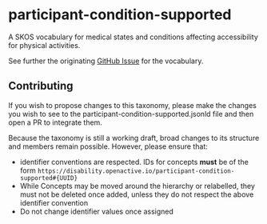 # participant-condition-supported

A SKOS vocabulary for medical states and conditions affecting accessibility for physical activities.

See further the originating [GitHub Issue](https://github.com/openactive/modelling-opportunity-data/issues/241) for the vocabulary.

## Contributing

If you wish to propose changes to this taxonomy, please make the changes you wish to see to the participant-condition-supported.jsonld file and then open a PR to integrate them.

Because the taxonomy is still a working draft, broad changes to its structure and members remain possible. However, please ensure that:

* identifier conventions are respected. IDs for concepts **must** be of the form `https://disability.openactive.io/participant-condition-supported#{UUID}`
* While Concepts may be moved around the hierarchy or relabelled, they must not be deleted once added, unless they do not respect the above identifier convention
* Do not change identifier values once assigned
